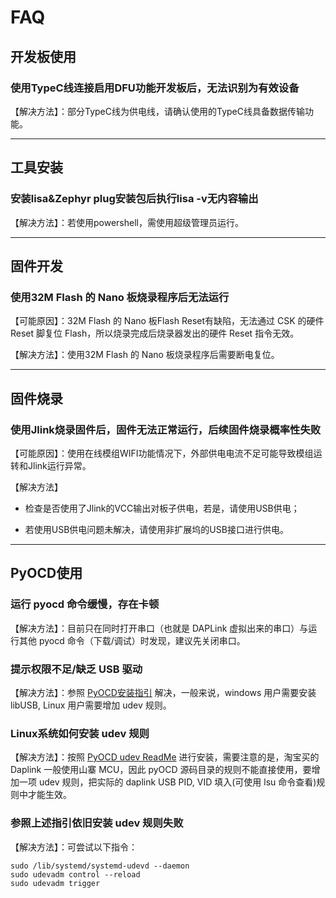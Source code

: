 # FAQ

## 开发板使用

### 使用TypeC线连接启用DFU功能开发板后，无法识别为有效设备

【解决方法】：部分TypeC线为供电线，请确认使用的TypeC线具备数据传输功能。


---

## 工具安装

### 安装lisa&Zephyr plug安装包后执行lisa -v无内容输出

【解决方法】：若使用powershell，需使用超级管理员运行。


---

## 固件开发

### 使用32M Flash 的 Nano 板烧录程序后无法运行

【可能原因】：32M Flash 的 Nano 板Flash Reset有缺陷，无法通过 CSK 的硬件 Reset 脚复位 Flash，所以烧录完成后烧录器发出的硬件 Reset 指令无效。


【解决方法】：使用32M Flash 的 Nano 板烧录程序后需要断电复位。

---

## 固件烧录

### 使用Jlink烧录固件后，固件无法正常运行，后续固件烧录概率性失败

【可能原因】：使用在线模组WIFI功能情况下，外部供电电流不足可能导致模组运转和Jlink运行异常。

【解决方法】


* 检查是否使用了Jlink的VCC输出对板子供电，若是，请使用USB供电；


* 若使用USB供电问题未解决，请使用非扩展坞的USB接口进行供电。


---

## PyOCD使用

### 运行 pyocd 命令缓慢，存在卡顿

【解决方法】：目前只在同时打开串口（也就是 DAPLink 虚拟出来的串口）与运行其他 pyocd 命令（下载/调试）时发现，建议先关闭串口。

### 提示权限不足/缺乏 USB 驱动

【解决方法】：参照 [PyOCD安装指引](https://pyocd.io/docs/installing.html) 解决，一般来说，windows 用户需要安装 libUSB, Linux 用户需要增加 udev 规则。

### Linux系统如何安装 udev 规则

【解决方法】：按照 [PyOCD udev ReadMe](https://github.com/pyocd/pyOCD/blob/main/udev/README) 进行安装，需要注意的是，淘宝买的 Daplink 一般使用山寨 MCU，因此 pyOCD 源码目录的规则不能直接使用，要增加一项 udev 规则，把实际的 daplink USB PID, VID 填入(可使用 lsu 命令查看)规则中才能生效。

### 参照上述指引依旧安装 udev 规则失败

【解决方法】：可尝试以下指令：

```shell
sudo /lib/systemd/systemd-udevd --daemon
sudo udevadm control --reload
sudo udevadm trigger
```
